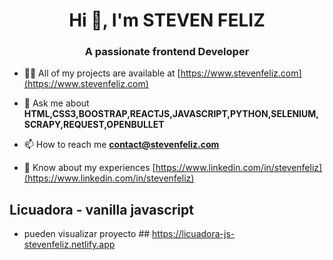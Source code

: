<h1 align="center">Hi 👋, I'm STEVEN FELIZ</h1>
<h3 align="center">A passionate frontend Developer</h3>

- 👨‍💻 All of my projects are available at [https://www.stevenfeliz.com](https://www.stevenfeliz.com)

- 💬 Ask me about **HTML,CSS3,BOOSTRAP,REACTJS,JAVASCRIPT,PYTHON,SELENIUM,SCRAPY,REQUEST,OPENBULLET**

- 📫 How to reach me **contact@stevenfeliz.com**

- 📄 Know about my experiences [https://www.linkedin.com/in/stevenfeliz](https://www.linkedin.com/in/stevenfeliz)

## Licuadora - vanilla javascript


- pueden visualizar proyecto ## https://licuadora-js-stevenfeliz.netlify.app
